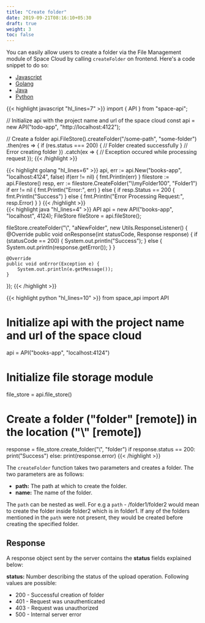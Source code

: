 ```yaml
---
title: "Create folder"
date: 2019-09-21T08:16:10+05:30
draft: true
weight: 3
toc: false
---
```


You can easily allow users to create a folder via the File Management module of Space Cloud by calling `createFolder` on frontend. Here's a code snippet to do so:

 <div class="row tabs-wrapper">
  <div class="col s12" style="padding:0">
    <ul class="tabs">
      <li class="tab col s2"><a class="active" href="#create-folder-js">Javascript</a></li>
      <li class="tab col s2"><a href="#create-folder-golang">Golang</a></li>
      <li class="tab col s2"><a href="#create-folder-java">Java</a></li>
      <li class="tab col s2"><a href="#create-folder-python">Python</a></li>
    </ul>
  </div>
  <div id="create-folder-js" class="col s12" style="padding:0">
{{< highlight javascript "hl_lines=7" >}}
import { API } from "space-api";

// Initialize api with the project name and url of the space cloud
const api = new API("todo-app", "http://localhost:4122");

// Create a folder
api.FileStore().createFolder("/some-path", "some-folder")
  .then(res => {
    if (res.status === 200) {
      // Folder created successfully
    }
    // Error creating folder
  })
  .catch(ex => {
    // Exception occured while processing request
  });
{{< /highlight >}}   
  </div>
  <div id="create-folder-golang" class="col s12" style="padding:0">
{{< highlight golang "hl_lines=6" >}}
api, err := api.New("books-app", "localhost:4124", false)
if(err != nil) {
  fmt.Println(err)
}
filestore := api.Filestore()
resp, err := filestore.CreateFolder("\\myFolder100", "Folder1")
if err != nil {
  fmt.Println("Error:", err)
} else {
  if resp.Status == 200 {
    fmt.Println("Success")
  } else {
    fmt.Println("Error Processing Request:", resp.Error)
  }
}
{{< /highlight >}}   
  </div>
  <div id="create-folder-java" class="col s12" style="padding:0">
{{< highlight java "hl_lines=4" >}}
API api = new API("books-app", "localhost", 4124);
FileStore fileStore = api.fileStore();

fileStore.createFolder("\\", "aNewFolder", new Utils.ResponseListener() {
    @Override
    public void onResponse(int statusCode, Response response) {
        if (statusCode == 200) {
          System.out.println("Success");
        } else {
          System.out.println(response.getError());
        }
    }

    @Override
    public void onError(Exception e) {
        System.out.println(e.getMessage());
    }
});
{{< /highlight >}}   
  </div>
 <div id="create-folder-python" class="col s12" style="padding:0">
{{< highlight python "hl_lines=10" >}}
from space_api import API

# Initialize api with the project name and url of the space cloud
api = API("books-app", "localhost:4124")

# Initialize file storage module
file_store = api.file_store()

# Create a folder ("folder" [remote]) in the location ("\\" [remote])
response = file_store.create_folder("\\", "folder")
if response.status == 200:
    print("Success")
else:
    print(response.error)
{{< /highlight >}}  
  </div>
</div>

The `createFolder` function takes two parameters and creates a folder. The two parameters are as follows:

- **path:** The path at which to create the folder.
- **name:** The name of the folder.

The `path` can be nested as well. For e.g a `path` - /folder1/folder2 would mean to create the folder inside folder2 which is in folder1. If any of the folders mentioned in the `path` were not present, they would be created before creating the specified folder.

## Response

A response object sent by the server contains the **status** fields explained below:

**status:** Number describing the status of the upload operation. Following values are possible:

- 200 - Successful creation of folder
- 401 - Request was unauthenticated
- 403 - Request was unauthorized
- 500 - Internal server error